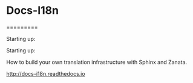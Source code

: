 Docs-I18n
=========
=========

Starting up:

Starting up:

How to build your own translation infrastructure with Sphinx and Zanata.

http://docs-i18n.readthedocs.io
